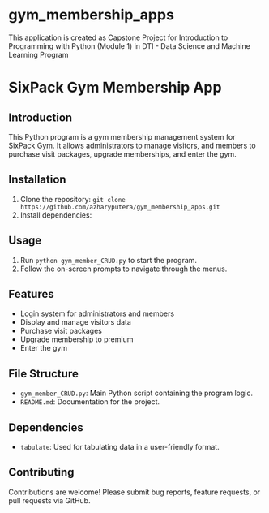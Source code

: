 # gym_membership_apps
This application is created as Capstone Project for Introduction to Programming with Python (Module 1) in DTI - Data Science and Machine Learning Program 


# SixPack Gym Membership App

## Introduction
This Python program is a gym membership management system for SixPack Gym. It allows administrators to manage visitors, and members to purchase visit packages, upgrade memberships, and enter the gym.

## Installation
1. Clone the repository: `git clone https://github.com/azharyputera/gym_membership_apps.git`
2. Install dependencies: 

## Usage
1. Run `python gym_member_CRUD.py` to start the program.
2. Follow the on-screen prompts to navigate through the menus.

## Features
- Login system for administrators and members
- Display and manage visitors data
- Purchase visit packages
- Upgrade membership to premium
- Enter the gym

## File Structure
- `gym_member_CRUD.py`: Main Python script containing the program logic.
- `README.md`: Documentation for the project.

## Dependencies
- `tabulate`: Used for tabulating data in a user-friendly format.


## Contributing
Contributions are welcome! Please submit bug reports, feature requests, or pull requests via GitHub.
